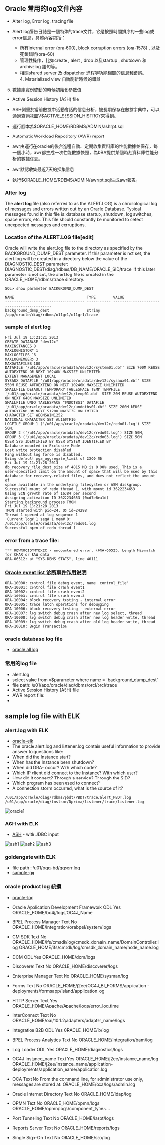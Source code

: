 ## Oracle 常用的log文件內容

- Alter log, Error log, tracing file

 - Alert log警告日誌是一個特殊的trace文件，它是按照時間排序的一些log或error信息，具體內容包括：
	- 所有internal error (ora-600), block corruption errors (ora-1578) , 以及死鎖錯誤(ora-60)
	- 管理性操作，比如create , alert , drop 以及startup , shutdown 和archivelog 語句等。
	- 相關shared server 及 dispatcher 進程等功能相關的信息和錯誤。
4. Materialized view 自動刷新時候的錯誤
5. 數據庫實例啓動的時候初始化參數值

- Active Session History (ASH) file
 - ASH側重於當前數據中活動會話的信息分析，被長期保存在數據字典中，可以通過查詢視圖V$ACTIVE_SESSION_HISTROY來得到。
 - 運行腳本為$ORACLE_HOME/RDBMS/ADMIN/ashrpt.sql

- Automatic Workload Repository (AWR) report
 - awr由運行在oracle的後台進程自動、定期收集資料庫的性能數據並保存，每一個小時，awr都生成一次性能數據快照，為DBA提供某個時刻資料庫性能分析的數據信息。
 - awr默認收集最近7天的採集信息
 - 執行$ORACLE_HOME/RDBMS/ADMIN/awrrpt.sql生成awr報告。

### Alter log

The **alert log** file (also referred to as the ALERT.LOG) is a chronological log of messages and errors written out by an Oracle Database. Typical messages found in this file is: database startup, shutdown, log switches, space errors, etc. This file should constantly be monitored to detect unexpected messages and corruptions.

### Location of the ALERT.LOG file[edit]

Oracle will write the alert.log file to the directory as specified by the BACKGROUND_DUMP_DEST parameter. If this parameter is not set, the alert.log will be created in a directory below the value of the DIAGNOSTIC_DEST parameter: DIAGNOSTIC_DEST/diag/rdbms/DB_NAME/ORACLE_SID/trace. If this later parameter is not set, the alert.log file is created in the ORACLE_HOME/rdbms/trace directory.
```
SQL> show parameter BACKGROUND_DUMP_DEST

NAME                                 TYPE        VALUE
------------------------------------ ----------- ------------------------------------------
background_dump_dest                 string      /app/oracle/diag/rdbms/o11gr1/o11gr1/trace
```

### sample of alert log

```
Fri Jul 19 13:21:21 2013
CREATE DATABASE "dev12c"
MAXINSTANCES 8
MAXLOGHISTORY 1
MAXLOGFILES 16
MAXLOGMEMBERS 3
MAXDATAFILES 100
DATAFILE '/u01/app/oracle/oradata/dev12c/system01.dbf' SIZE 700M REUSE AUTOEXTEND ON NEXT 10240K MAXSIZE UNLIMITED
EXTENT MANAGEMENT LOCAL
SYSAUX DATAFILE '/u01/app/oracle/oradata/dev12c/sysaux01.dbf' SIZE 550M REUSE AUTOEXTEND ON NEXT 10240K MAXSIZE UNLIMITED
SMALLFILE DEFAULT TEMPORARY TABLESPACE TEMP TEMPFILE '/u01/app/oracle/oradata/dev12c/temp01.dbf' SIZE 20M REUSE AUTOEXTEND ON NEXT 640K MAXSIZE UNLIMITED
SMALLFILE UNDO TABLESPACE "UNDOTBS1" DATAFILE '/u01/app/oracle/oradata/dev12c/undotbs01.dbf' SIZE 200M REUSE AUTOEXTEND ON NEXT 5120K MAXSIZE UNLIMITED
CHARACTER SET WE8MSWIN1252
NATIONAL CHARACTER SET AL16UTF16
LOGFILE GROUP 1 ('/u01/app/oracle/oradata/dev12c/redo01.log') SIZE 50M,
GROUP 2 ('/u01/app/oracle/oradata/dev12c/redo02.log') SIZE 50M,
GROUP 3 ('/u01/app/oracle/oradata/dev12c/redo03.log') SIZE 50M
USER SYS IDENTIFIED BY USER SYSTEM IDENTIFIED BY
Database mounted in Exclusive Mode
Lost write protection disabled
Ping without log force is disabled.
Using default pga_aggregate_limit of 2560 MB
Fri Jul 19 13:21:28 2013
db_recovery_file_dest_size of 4815 MB is 0.00% used. This is a
user-specified limit on the amount of space that will be used by this
database for recovery-related files, and does not reflect the amount of
space available in the underlying filesystem or ASM diskgroup.
Successful mount of redo thread 1, with mount id 3622234653
Using SCN growth rate of 16384 per second
Assigning activation ID 3622234653 (0xd7e6ea1d)
Starting background process TMON
Fri Jul 19 13:21:28 2013
TMON started with pid=24, OS id=24298
Thread 1 opened at log sequence 1
 Current log# 1 seq# 1 mem# 0: /u01/app/oracle/oradata/dev12c/redo01.log
Successful open of redo thread 1
```


### error from a trace file:

```
*** KEWROCISTMTEXEC - encountered error: (ORA-06525: Length Mismatch for CHAR or RAW data
ORA-06512: at "SYS.DBMS_STATS", line 40111
```


### [Oracle event list 诊断事件作用说明](http://www.dataunload.net/?/article/13)

```
ORA-10000: control file debug event, name 'control_file'                       
ORA-10001: control file crash event1                                           
ORA-10002: control file crash event2                                           
ORA-10003: control file crash event3                                           
ORA-10004: block recovery testing - internal error                             
ORA-10005: trace latch operations for debugging                                
ORA-10006: block recovery testing - external error                             
ORA-10007: log switch debug crash after new log select, thread                 
ORA-10008: log switch debug crash after new log header write, thread           
ORA-10009: log switch debug crash after old log header write, thread           
ORA-10010: Begin Transaction                                                   
```






### oracle database log file
- [oracle all log](https://docs.oracle.com/cd/E18440_01/doc.111/e21484/logs_and_directories.htm#OPCRG169)


### 常用的log file
- alert.log
 - select value from v$parameter where name = 'background_dump_dest'
 - file path: /u01/app/oracle/diag/dbms/orcl/orcl/trace
- Active Session History (ASH) file 
- AWR report file:
 - 


## sample log file with ELK

### alert.log with ELK
- [oracle-elk](https://bdrouvot.wordpress.com/2016/03/26/push-the-oracle-alert-log-and-listener-log-into-elasticsearch-and-analyzevisualize-their-content-with-kibana/)
- The oracle alert.log and listener.log contain useful information to provide answer to questions like:
 - When did the Instance start?
 - When has the Instance been shutdown?
 - When did ORA- occur? With which code?
 - Which IP client did connect to the Instance? With which user?
 - How did it connect? Through a service? Through the SID?
 - Which program has been used to connect?
 - A connection storm occurred, what is the source of it?

```
/u01/app/oracle/diag/rdbms/pbdt/PBDT/trace/alert_PBDT.log
/u01/app/oracle/diag/tnslsnr/Dprima/listener/trace/listener.log
```

![oracle1](https://bdrouvot.files.wordpress.com/2016/03/kibana_example.png?w=1280&h=676)

### ASH with ELK
- [ASH](https://www.elastic.co/blog/visualising-oracle-performance-data-with-the-elastic-stack) - with JDBC input

 ![ash1](https://www.elastic.co/assets/blt4fe75af2c5869737/kibana-visualization-cutomization-2.png)
 ![ash2](https://www.elastic.co/assets/blt9d351eced68fb2a6/kibana-split-chart.png)
 ![ash3](https://www.elastic.co/assets/blt4e86578e7326d4c6/kibana-dashboard-hovering.png)


### goldengate with ELK
- file path : /u01/ogg-bd/ggserr.log
- [sample-gg](http://rmoff.net/2016/04/14/streaming-data-through-oracle-goldengate-to-elasticsearch/)







### oracle product log 統攬
- [oracle-log](https://docs.oracle.com/cd/B14099_19/core.1012/b13995/log.htm)

 -  Oracle Application Development Framework ODL Yes ORACLE_HOME/bc4j/logs/OC4J_Name
 - BPEL Process Manager Text No ORACLE_HOME/integration/orabpel/system/logs
 - CM SDK Text No ORACLE_HOME/ifs/cmsdk/log/cmsdk_domain_name/DomainController.log ORACLE_HOME/ifs/cmsdk/log/cmsdk_domain_name/node_name.log 
 - DCM ODL Yes ORACLE_HOME/dcm/logs
 - Discoverer Text No ORACLE_HOME/discoverer/logs
 - Enterprise Manager Text No ORACLE_HOME/sysman/log
 - Forms Text No ORACLE_HOME/j2ee/OC4J_BI_FORMS/application -deployments/formsapp/island/application.log
 - HTTP Server Text Yes ORACLE_HOME/Apache/Apache/logs/error_log.time
 - InterConnect Text No ORACLE_HOME/oai/10.1.2/adapters/adapter_name/logs
 - Integration B2B ODL Yes ORACLE_HOME/ip/log
 - BPEL Process Analytics Text No ORACLE_HOME/integration/bam/log
 - Log Loader ODL Yes ORACLE_HOME/diagnostics/logs
 - OC4J instance_name Text Yes ORACLE_HOME/j2ee/instance_name/log
ORACLE_HOME/j2ee/instance_name/application-deployments/application_name/application.log 
 - OCA Text No From the command line, for administrator use only, messages are stored at: ORACLE_HOME/oca/logs/admin.log
 - Oracle Internet Directory Text No ORACLE_HOME/ldap/log
 - OPMN Text No ORACLE_HOME/opmn/logs ORACLE_HOME/opmn/logs/component_type~...
 - Port Tunneling Text No ORACLE_HOME/iaspt/logs
 - Reports Server Text No ORACLE_HOME/reports/logs
 - Single Sign-On Text No ORACLE_HOME/sso/log

